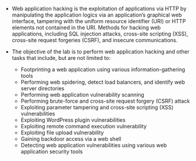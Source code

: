 - Web application hacking is the exploitation of applications via HTTP by manipulating the application logics via an application’s graphical web interface, tampering with the uniform resource identifier (URI) or HTTP elements not contained in the URI. Methods for hacking web applications, including SQL injection attacks, cross-site scripting (XSS), cross-site request forgeries (CSRF), and insecure communications.
- The objective of the lab is to perform web application hacking and other tasks that include, but are not limited to:

	- Footprinting a web application using various information-gathering tools
	- Performing web spidering, detect load balancers, and identify web server directories
	- Performing web application vulnerability scanning
	- Performing brute-force and cross-site request forgery (CSRF) attack
	- Exploiting parameter tampering and cross-site scripting (XSS) vulnerabilities
	- Exploiting WordPress plugin vulnerabilities
	- Exploiting remote command execution vulnerability
	- Exploiting file upload vulnerability
	- Gaining backdoor access via a web shell
	- Detecting web application vulnerabilities using various web application security tools